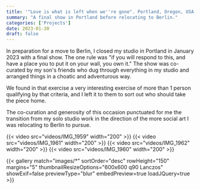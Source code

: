 ```yaml
---
title: '"Love is what is left when we''re gone". Portland, Oregon, USA'
summary: "A final show in Portland before relocating to Berlin."
categories: ['Projects']
date: 2023-01-30
draft: false
---
```


In preparation for a move to Berlin, I closed my studio in Portland in January 2023 with a final show.  The one rule was "if you will respond to this, and have a place you to put it on your wall, you own it." The show was co-curated by my son's friends who dug through everything in my studio and arranged things in a choatic and adventurous way.

We found in that exercise a very interesting exercise of more than 1 person qualifying by that criteria, and I left it to them to sort out who should take the piece home. 

The co-curation and generosity of this occasion punctuated for me the transition from my solo studio work in the direction of the more social art I was relocating to Berlin to pursue.

{{< video src="videos/IMG_1959" width="200" >}}
{{< video src="videos/IMG_1961" width="200" >}}
{{< video src="videos/IMG_1962" width="200" >}}
{{< video src="videos/IMG_1960" width="200" >}}

{{< gallery match="images/*" sortOrder="desc" rowHeight="150" margins="5" thumbnailResizeOptions="600x600 q90 Lanczos" showExif=false previewType="blur" embedPreview=true loadJQuery=true >}}
